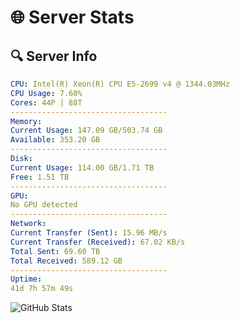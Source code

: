 # 🌐 Server Stats
## 🔍 Server Info
```yaml
CPU: Intel(R) Xeon(R) CPU E5-2699 v4 @ 1344.03MHz
CPU Usage: 7.60%
Cores: 44P | 88T
-----------------------------------
Memory:
Current Usage: 147.09 GB/503.74 GB
Available: 353.20 GB
-----------------------------------
Disk:
Current Usage: 114.00 GB/1.71 TB
Free: 1.51 TB
-----------------------------------
GPU:
No GPU detected
-----------------------------------
Network:
Current Transfer (Sent): 15.96 MB/s
Current Transfer (Received): 67.02 KB/s
Total Sent: 69.60 TB
Total Received: 589.12 GB
-----------------------------------
Uptime:
41d 7h 57m 49s
```
![GitHub Stats](https://img.shields.io/badge/Updated-2025-04-18_05:20:38-blue)